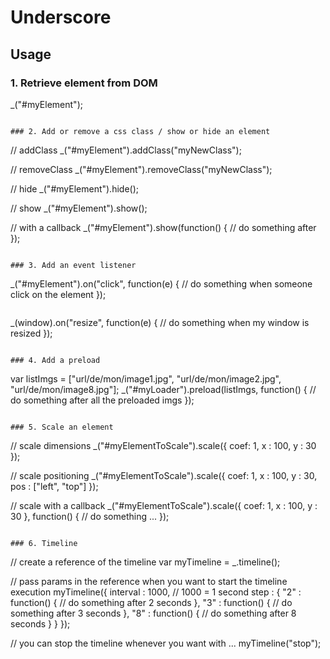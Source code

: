 Underscore
===================

Usage
-----

### 1. Retrieve element from DOM

_("#myElement");
```

### 2. Add or remove a css class / show or hide an element

```
// addClass
_("#myElement").addClass("myNewClass");

// removeClass
_("#myElement").removeClass("myNewClass");

// hide
_("#myElement").hide();

// show
_("#myElement").show();

// with a callback
_("#myElement").show(function() {
	// do something after
});
```

### 3. Add an event listener

```
_("#myElement").on("click", function(e) {
	// do something when someone click on the element
});
```
```
_(window).on("resize", function(e) {
	// do something when my window is resized
});
```

### 4. Add a preload

```
var listImgs = ["url/de/mon/image1.jpg", "url/de/mon/image2.jpg", "url/de/mon/image8.jpg"];
_("#myLoader").preload(listImgs, function() {
	// do something after all the preloaded imgs
});
```

### 5. Scale an element

```
// scale dimensions
_("#myElementToScale").scale({
	coef: 1,
	x : 100,
	y : 30
});

// scale positioning
_("#myElementToScale").scale({
	coef: 1,
	x : 100,
	y : 30,
	pos : ["left", "top"]
});

// scale with a callback
_("#myElementToScale").scale({
	coef: 1,
	x : 100,
	y : 30
}, function() {
	// do something ...
});
```

### 6. Timeline

```
// create a reference of the timeline
var myTimeline = _.timeline();

// pass params in the reference when you want to start the timeline execution
myTimeline({
	interval : 1000, // 1000 = 1 second
	step : {
		"2" : function() {
			// do something after 2 seconds
		}, 
		"3" : function() {
			// do something after 3 seconds
		}, 
		"8" : function() {
			// do something after 8 seconds
		}
	}
});

// you can stop the timeline whenever you want with ...
myTimeline("stop");
```